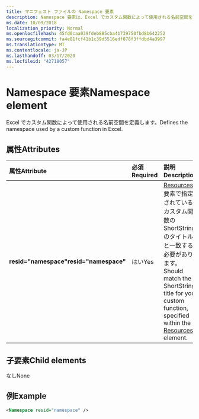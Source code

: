 ```yaml
---
title: マニフェスト ファイルの Namespace 要素
description: Namespace 要素は、Excel でカスタム関数によって使用される名前空間を定義します。
ms.date: 10/09/2018
localization_priority: Normal
ms.openlocfilehash: 45fd0caa039fdeb885cba4b739750fbd8b642252
ms.sourcegitcommit: fa4e81fcf41b1c39d5516edf078f3ffdbd4a3997
ms.translationtype: MT
ms.contentlocale: ja-JP
ms.lasthandoff: 03/17/2020
ms.locfileid: "42718057"
---
```

# <a name="namespace-element"></a><span data-ttu-id="2b9ef-103">Namespace 要素</span><span class="sxs-lookup"><span data-stu-id="2b9ef-103">Namespace element</span></span>

<span data-ttu-id="2b9ef-104">Excel でカスタム関数によって使用される名前空間を定義します。</span><span class="sxs-lookup"><span data-stu-id="2b9ef-104">Defines the namespace used by a custom function in Excel.</span></span>

## <a name="attributes"></a><span data-ttu-id="2b9ef-105">属性</span><span class="sxs-lookup"><span data-stu-id="2b9ef-105">Attributes</span></span>

|  <span data-ttu-id="2b9ef-106">属性</span><span class="sxs-lookup"><span data-stu-id="2b9ef-106">Attribute</span></span>  |  <span data-ttu-id="2b9ef-107">必須</span><span class="sxs-lookup"><span data-stu-id="2b9ef-107">Required</span></span>  |  <span data-ttu-id="2b9ef-108">説明</span><span class="sxs-lookup"><span data-stu-id="2b9ef-108">Description</span></span>  |
|:-----|:-----|:-----|
|  <span data-ttu-id="2b9ef-109">**resid="namespace"**</span><span class="sxs-lookup"><span data-stu-id="2b9ef-109">**resid="namespace"**</span></span>  |  <span data-ttu-id="2b9ef-110">はい</span><span class="sxs-lookup"><span data-stu-id="2b9ef-110">Yes</span></span>  | <span data-ttu-id="2b9ef-111">[Resources](resources.md) 要素で指定されているカスタム関数の ShortStrings のタイトルと一致する必要があります。</span><span class="sxs-lookup"><span data-stu-id="2b9ef-111">Should match the ShortStrings title for your custom function, specified within the [Resources](resources.md) element.</span></span> |

## <a name="child-elements"></a><span data-ttu-id="2b9ef-112">子要素</span><span class="sxs-lookup"><span data-stu-id="2b9ef-112">Child elements</span></span>

<span data-ttu-id="2b9ef-113">なし</span><span class="sxs-lookup"><span data-stu-id="2b9ef-113">None</span></span>

## <a name="example"></a><span data-ttu-id="2b9ef-114">例</span><span class="sxs-lookup"><span data-stu-id="2b9ef-114">Example</span></span>

```xml
<Namespace resid="namespace" />
```
